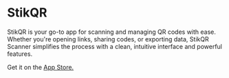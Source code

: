 # StikQR

StikQR is your go-to app for scanning and managing QR codes with ease. Whether you're opening links, sharing codes, or exporting data, StikQR Scanner simplifies the process with a clean, intuitive interface and powerful features.

Get it on the [App Store.](https://apps.apple.com/us/app/stikqr-qr-code-scanner/id6741479535)
